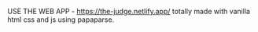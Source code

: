 USE THE WEB APP - https://the-judge.netlify.app/
totally made with vanilla html css and js using papaparse.
